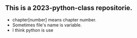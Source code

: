 ## This is a 2023-python-class repositorie.
- chapter[number] means chapter number.
- Sometimes file's name is variable.
- I think python is use
